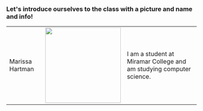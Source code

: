 <h3> Let's introduce ourselves to the class with a picture and name and info!</h3>

<table>
  <tr>
    <td> Marissa Hartman</td>
    <td><img src = "flower.jpeg" width = "200px"></td>
    <td>I am a student at Miramar College and am studying computer science.</td>

  </tr>



</table>
